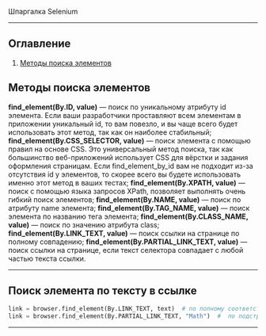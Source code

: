 Шпаргалка Selenium
____
## Оглавление

1. [Методы поиска элементов](#Методы-поиска-элементов)

## Методы поиска элементов

**find_element(By.ID, value)** — поиск по уникальному атрибуту id элемента. Если ваши разработчики проставляют всем элементам в приложении уникальный id, то вам повезло, и вы чаще всего будет использовать этот метод, так как он наиболее стабильный;
**find_element(By.CSS_SELECTOR, value)** — поиск элемента с помощью правил на основе CSS. Это универсальный метод поиска, так как большинство веб-приложений использует CSS для вёрстки и задания оформления страницам. Если find_element_by_id вам не подходит из-за отсутствия id у элементов, то скорее всего вы будете использовать именно этот метод в ваших тестах;
**find_element(By.XPATH, value)** — поиск с помощью языка запросов XPath, позволяет выполнять очень гибкий поиск элементов;
**find_element(By.NAME, value)** — поиск по атрибуту name элемента;
**find_element(By.TAG_NAME, value)** — поиск элемента по названию тега элемента;
**find_element(By.CLASS_NAME, value)** — поиск по значению атрибута class;
**find_element(By.LINK_TEXT, value)** — поиск ссылки на странице по полному совпадению;
**find_element(By.PARTIAL_LINK_TEXT, value)** — поиск ссылки на странице, если текст селектора совпадает с любой частью текста ссылки.

____

## Поиск элемента по тексту в ссылке

```python
link = browser.find_element(By.LINK_TEXT, text)  # по полному соответствию текста
link = browser.find_element(By.PARTIAL_LINK_TEXT, "Math")  #  по подстроке
```
____
